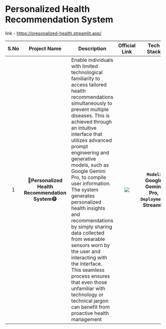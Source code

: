 # Personalized Health Recommendation System
link - https://presonalized-health.streamlit.app/

| S.No |                         Project Name                         | Description                                                  |                        Official Link                         |                          Tech Stack                          |
| :--: | :----------------------------------------------------------: | ------------------------------------------------------------ | :----------------------------------------------------------: | :----------------------------------------------------------: |
|  1   |              **🏥Personalized Health Recommendation System😷**              | Enable individuals with limited technological familiarity to access tailored health recommendations simultaneously to prevent multiple diseases. This is achieved through an intuitive interface that utilizes advanced prompt engineering and generative models, such as Google Gemini Pro, to compile user information. The system generates personalized health insights and recommendations by simply sharing data collected from wearable sensors worn by the user and interacting with the interface. This seamless process ensures that even those unfamiliar with technology or technical jargon can benefit from proactive health management | [![](https://upload.wikimedia.org/wikipedia/commons/7/77/Streamlit-logo-primary-colormark-darktext.png)](https://presonalized-health.streamlit.app/) | **`Model`: Google Gemini Pro, `Deployment`: Streamlit** |

